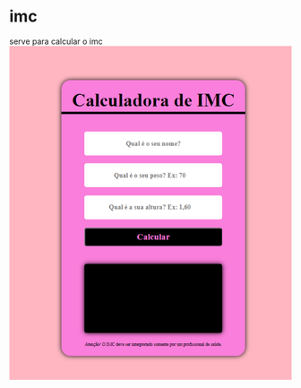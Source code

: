# imc
serve para calcular o imc<br>
<a href="https://aledabreu.github.io/imc/index.html"><img src="imc.PNG"/></a>
